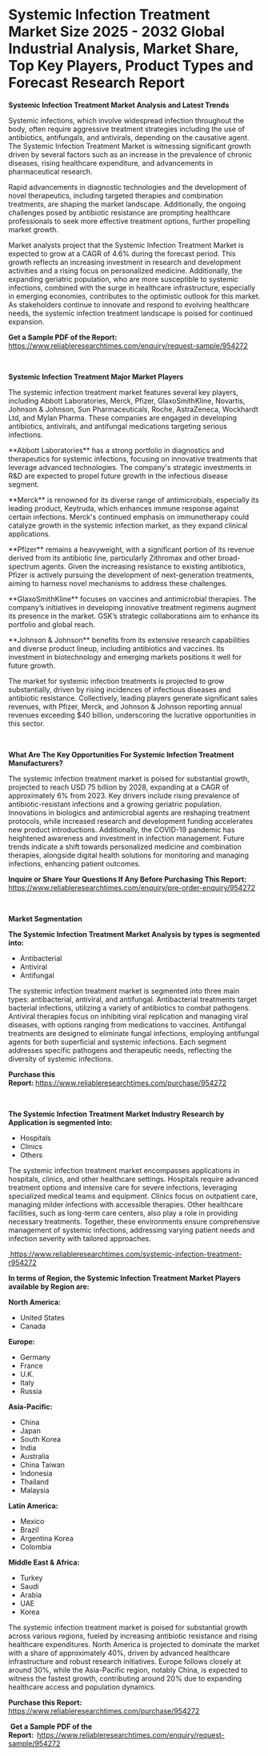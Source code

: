 <p><h1>Systemic Infection Treatment Market Size 2025 - 2032 Global Industrial Analysis, Market Share, Top Key Players, Product Types and Forecast Research Report</h1></p><p><strong>Systemic Infection Treatment Market Analysis and Latest Trends</strong></p>
<p><p>Systemic infections, which involve widespread infection throughout the body, often require aggressive treatment strategies including the use of antibiotics, antifungals, and antivirals, depending on the causative agent. The Systemic Infection Treatment Market is witnessing significant growth driven by several factors such as an increase in the prevalence of chronic diseases, rising healthcare expenditure, and advancements in pharmaceutical research. </p><p>Rapid advancements in diagnostic technologies and the development of novel therapeutics, including targeted therapies and combination treatments, are shaping the market landscape. Additionally, the ongoing challenges posed by antibiotic resistance are prompting healthcare professionals to seek more effective treatment options, further propelling market growth.</p><p>Market analysts project that the Systemic Infection Treatment Market is expected to grow at a CAGR of 4.6% during the forecast period. This growth reflects an increasing investment in research and development activities and a rising focus on personalized medicine. Additionally, the expanding geriatric population, who are more susceptible to systemic infections, combined with the surge in healthcare infrastructure, especially in emerging economies, contributes to the optimistic outlook for this market. As stakeholders continue to innovate and respond to evolving healthcare needs, the systemic infection treatment landscape is poised for continued expansion.</p></p>
<p><strong>Get a Sample PDF of the Report:&nbsp;</strong> <a href="https://www.reliableresearchtimes.com/enquiry/request-sample/954272?utm_campaign=2627&utm_medium=2&utm_source=Github&utm_content=ia&utm_term=18042025&utm_id=systemic-infection-treatment">https://www.reliableresearchtimes.com/enquiry/request-sample/954272</a></p>
<p>&nbsp;</p>
<p><strong>Systemic Infection Treatment Major Market Players</strong></p>
<p><p>The systemic infection treatment market features several key players, including Abbott Laboratories, Merck, Pfizer, GlaxoSmithKline, Novartis, Johnson & Johnson, Sun Pharmaceuticals, Roche, AstraZeneca, Wockhardt Ltd, and Mylan Pharma. These companies are engaged in developing antibiotics, antivirals, and antifungal medications targeting serious infections.</p><p>**Abbott Laboratories** has a strong portfolio in diagnostics and therapeutics for systemic infections, focusing on innovative treatments that leverage advanced technologies. The company's strategic investments in R&D are expected to propel future growth in the infectious disease segment.</p><p>**Merck** is renowned for its diverse range of antimicrobials, especially its leading product, Keytruda, which enhances immune response against certain infections. Merck's continued emphasis on immunotherapy could catalyze growth in the systemic infection market, as they expand clinical applications.</p><p>**Pfizer** remains a heavyweight, with a significant portion of its revenue derived from its antibiotic line, particularly Zithromax and other broad-spectrum agents. Given the increasing resistance to existing antibiotics, Pfizer is actively pursuing the development of next-generation treatments, aiming to harness novel mechanisms to address these challenges.</p><p>**GlaxoSmithKline** focuses on vaccines and antimicrobial therapies. The company’s initiatives in developing innovative treatment regimens augment its presence in the market. GSK’s strategic collaborations aim to enhance its portfolio and global reach.</p><p>**Johnson & Johnson** benefits from its extensive research capabilities and diverse product lineup, including antibiotics and vaccines. Its investment in biotechnology and emerging markets positions it well for future growth.</p><p>The market for systemic infection treatments is projected to grow substantially, driven by rising incidences of infectious diseases and antibiotic resistance. Collectively, leading players generate significant sales revenues, with Pfizer, Merck, and Johnson & Johnson reporting annual revenues exceeding $40 billion, underscoring the lucrative opportunities in this sector.</p></p>
<p>&nbsp;</p>
<p><strong>What Are The Key Opportunities For Systemic Infection Treatment Manufacturers?</strong></p>
<p><p>The systemic infection treatment market is poised for substantial growth, projected to reach USD 75 billion by 2028, expanding at a CAGR of approximately 6% from 2023. Key drivers include rising prevalence of antibiotic-resistant infections and a growing geriatric population. Innovations in biologics and antimicrobial agents are reshaping treatment protocols, while increased research and development funding accelerates new product introductions. Additionally, the COVID-19 pandemic has heightened awareness and investment in infection management. Future trends indicate a shift towards personalized medicine and combination therapies, alongside digital health solutions for monitoring and managing infections, enhancing patient outcomes.</p></p>
<p><strong>Inquire or Share Your Questions If Any Before Purchasing This Report:</strong> <a href="https://www.reliableresearchtimes.com/enquiry/pre-order-enquiry/954272?utm_campaign=2627&utm_medium=2&utm_source=Github&utm_content=ia&utm_term=18042025&utm_id=systemic-infection-treatment">https://www.reliableresearchtimes.com/enquiry/pre-order-enquiry/954272</a></p>
<p>&nbsp;</p>
<p><strong>Market Segmentation</strong></p>
<p><strong>The Systemic Infection Treatment Market Analysis by types is segmented into:</strong></p>
<p><ul><li>Antibacterial</li><li>Antiviral</li><li>Antifungal</li></ul></p>
<p><p>The systemic infection treatment market is segmented into three main types: antibacterial, antiviral, and antifungal. Antibacterial treatments target bacterial infections, utilizing a variety of antibiotics to combat pathogens. Antiviral therapies focus on inhibiting viral replication and managing viral diseases, with options ranging from medications to vaccines. Antifungal treatments are designed to eliminate fungal infections, employing antifungal agents for both superficial and systemic infections. Each segment addresses specific pathogens and therapeutic needs, reflecting the diversity of systemic infections.</p></p>
<p><strong>Purchase this Report:&nbsp;</strong><a href="https://www.reliableresearchtimes.com/purchase/954272?utm_campaign=2627&utm_medium=2&utm_source=Github&utm_content=ia&utm_term=18042025&utm_id=systemic-infection-treatment">https://www.reliableresearchtimes.com/purchase/954272</a></p>
<p>&nbsp;</p>
<p><strong>The Systemic Infection Treatment Market Industry Research by Application is segmented into:</strong></p>
<p><ul><li>Hospitals</li><li>Clinics</li><li>Others</li></ul></p>
<p><p>The systemic infection treatment market encompasses applications in hospitals, clinics, and other healthcare settings. Hospitals require advanced treatment options and intensive care for severe infections, leveraging specialized medical teams and equipment. Clinics focus on outpatient care, managing milder infections with accessible therapies. Other healthcare facilities, such as long-term care centers, also play a role in providing necessary treatments. Together, these environments ensure comprehensive management of systemic infections, addressing varying patient needs and infection severity with tailored approaches.</p></p>
<p><a href="https://www.reliableresearchtimes.com/systemic-infection-treatment-r954272?utm_campaign=2627&utm_medium=2&utm_source=Github&utm_content=ia&utm_term=18042025&utm_id=systemic-infection-treatment">&nbsp;https://www.reliableresearchtimes.com/systemic-infection-treatment-r954272</a></p>
<p><strong>In terms of Region, the Systemic Infection Treatment Market Players available by Region are:</strong></p>
<p>
    <p> <strong> North America: </strong>
        <ul>
            <li>United States</li>
            <li>Canada</li>
        </ul>
        </p> 
    <p> <strong> Europe: </strong>
        <ul>
            <li>Germany</li>
            <li>France</li>
            <li>U.K.</li>
            <li>Italy</li>
            <li>Russia</li>
        </ul>
        </p> 
    <p> <strong> Asia-Pacific: </strong>
        <ul>
            <li>China</li>
            <li>Japan</li>
            <li>South Korea</li>
            <li>India</li>
            <li>Australia</li>
            <li>China Taiwan</li>
            <li>Indonesia</li>
            <li>Thailand</li>
            <li>Malaysia</li>
        </ul>
        </p> 
    <p> <strong> Latin America: </strong>
        <ul>
            <li>Mexico</li>
            <li>Brazil</li>
            <li>Argentina Korea</li>
            <li>Colombia</li>
        </ul>
        </p> 
    <p> <strong> Middle East & Africa: </strong>
        <ul>
            <li>Turkey</li>
            <li>Saudi</li>
            <li>Arabia</li>
            <li>UAE</li>
            <li>Korea</li>
        </ul>
    </p>
    </p>
<p><p>The systemic infection treatment market is poised for substantial growth across various regions, fueled by increasing antibiotic resistance and rising healthcare expenditures. North America is projected to dominate the market with a share of approximately 40%, driven by advanced healthcare infrastructure and robust research initiatives. Europe follows closely at around 30%, while the Asia-Pacific region, notably China, is expected to witness the fastest growth, contributing around 20% due to expanding healthcare access and population dynamics.</p></p>
<p><strong>Purchase this Report: </strong><a href="https://www.reliableresearchtimes.com/purchase/954272?utm_campaign=2627&utm_medium=2&utm_source=Github&utm_content=ia&utm_term=18042025&utm_id=systemic-infection-treatment">https://www.reliableresearchtimes.com/purchase/954272</a></p>
<p>&nbsp;<strong>Get a Sample PDF of the Report:&nbsp;&nbsp;</strong><a href="https://www.reliableresearchtimes.com/enquiry/request-sample/954272?utm_campaign=2627&utm_medium=2&utm_source=Github&utm_content=ia&utm_term=18042025&utm_id=systemic-infection-treatment">https://www.reliableresearchtimes.com/enquiry/request-sample/954272</a></p>
<p><strong></strong></p>
<p><p></p><p></p><p></p></p>